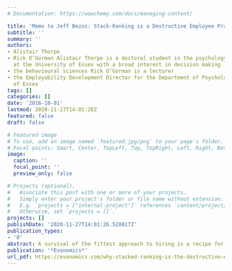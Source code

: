 ```yaml
---
# Documentation: https://wowchemy.com/docs/managing-content/

title: 'Memo to Jeff Bezos: Stack-Ranking is a Destructive Employee Practice'
subtitle: ''
summary: ''
authors:
- Alistair Thorpe
- Rick O’Gorman Alistair Thorpe is a doctoral student in the psychology department
  at the University of Essex with a broad interest in decision making
- the behavioural sciences Rick O’Gorman is a lecturer
- the Employability Development Director for the Department of Psychology at the University
  of Essex
tags: []
categories: []
date: '2016-10-01'
lastmod: 2020-11-27T14:01:26Z
featured: false
draft: false

# Featured image
# To use, add an image named `featured.jpg/png` to your page's folder.
# Focal points: Smart, Center, TopLeft, Top, TopRight, Left, Right, BottomLeft, Bottom, BottomRight.
image:
  caption: ''
  focal_point: ''
  preview_only: false

# Projects (optional).
#   Associate this post with one or more of your projects.
#   Simply enter your project's folder or file name without extension.
#   E.g. `projects = ["internal-project"]` references `content/project/deep-learning/index.md`.
#   Otherwise, set `projects = []`.
projects: []
publishDate: '2020-11-27T14:01:26.520817Z'
publication_types:
- '0'
abstract: A survival of the fittest approach to hiring is a recipe for disaster.
publication: '*Evonomics*'
url_pdf: https://evonomics.com/why-stacked-ranking-is-the-destructive-employer-practice/
---
```


